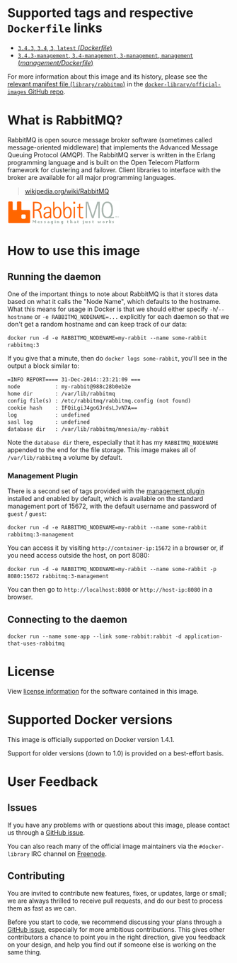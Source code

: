 # Supported tags and respective `Dockerfile` links

- [`3.4.3`, `3.4`, `3`, `latest` (*Dockerfile*)](https://github.com/docker-library/rabbitmq/blob/39d657a186b09097de9279f8a48d7c6f98cf6901/Dockerfile)
- [`3.4.3-management`, `3.4-management`, `3-management`, `management` (*management/Dockerfile*)](https://github.com/docker-library/rabbitmq/blob/39d657a186b09097de9279f8a48d7c6f98cf6901/management/Dockerfile)

For more information about this image and its history, please see the [relevant
manifest file
(`library/rabbitmq`)](https://github.com/docker-library/official-images/blob/master/library/rabbitmq)
in the [`docker-library/official-images` GitHub
repo](https://github.com/docker-library/official-images).

# What is RabbitMQ?

RabbitMQ is open source message broker software (sometimes called
message-oriented middleware) that implements the Advanced Message Queuing
Protocol (AMQP). The RabbitMQ server is written in the Erlang programming
language and is built on the Open Telecom Platform framework for clustering and
failover. Client libraries to interface with the broker are available for all
major programming languages.

> [wikipedia.org/wiki/RabbitMQ](https://en.wikipedia.org/wiki/RabbitMQ)

![logo](https://raw.githubusercontent.com/docker-library/docs/master/rabbitmq/logo.png)

# How to use this image

## Running the daemon

One of the important things to note about RabbitMQ is that it stores data based
on what it calls the "Node Name", which defaults to the hostname.  What this
means for usage in Docker is that we should either specify `-h`/`--hostname` or
`-e RABBITMQ_NODENAME=...` explicitly for each daemon so that we don't get a
random hostname and can keep track of our data:

    docker run -d -e RABBITMQ_NODENAME=my-rabbit --name some-rabbit rabbitmq:3

If you give that a minute, then do `docker logs some-rabbit`, you'll see in the
output a block similar to:

    =INFO REPORT==== 31-Dec-2014::23:21:09 ===
    node           : my-rabbit@988c28b0eb2e
    home dir       : /var/lib/rabbitmq
    config file(s) : /etc/rabbitmq/rabbitmq.config (not found)
    cookie hash    : IFQiLgiJ4goGJrdsLJvN7A==
    log            : undefined
    sasl log       : undefined
    database dir   : /var/lib/rabbitmq/mnesia/my-rabbit

Note the `database dir` there, especially that it has my `RABBITMQ_NODENAME`
appended to the end for the file storage.  This image makes all of
`/var/lib/rabbitmq` a volume by default.

### Management Plugin

There is a second set of tags provided with the [management
plugin](https://www.rabbitmq.com/management.html) installed and enabled by
default, which is available on the standard management port of 15672, with the
default username and password of `guest` / `guest`:

    docker run -d -e RABBITMQ_NODENAME=my-rabbit --name some-rabbit rabbitmq:3-management

You can access it by visiting `http://container-ip:15672` in a browser or, if
you need access outside the host, on port 8080:

    docker run -d -e RABBITMQ_NODENAME=my-rabbit --name some-rabbit -p 8080:15672 rabbitmq:3-management

You can then go to `http://localhost:8080` or `http://host-ip:8080` in a
browser.

## Connecting to the daemon

    docker run --name some-app --link some-rabbit:rabbit -d application-that-uses-rabbitmq

# License

View [license information](https://www.rabbitmq.com/mpl.html) for the software
contained in this image.

# Supported Docker versions

This image is officially supported on Docker version 1.4.1.

Support for older versions (down to 1.0) is provided on a best-effort basis.

# User Feedback

## Issues

If you have any problems with or questions about this image, please contact us
 through a [GitHub issue](https://github.com/docker-library/rabbitmq/issues).

You can also reach many of the official image maintainers via the
`#docker-library` IRC channel on [Freenode](https://freenode.net).

## Contributing

You are invited to contribute new features, fixes, or updates, large or small;
we are always thrilled to receive pull requests, and do our best to process them
as fast as we can.

Before you start to code, we recommend discussing your plans 
through a [GitHub issue](https://github.com/docker-library/rabbitmq/issues), especially for more ambitious
contributions. This gives other contributors a chance to point you in the right
direction, give you feedback on your design, and help you find out if someone
else is working on the same thing.
